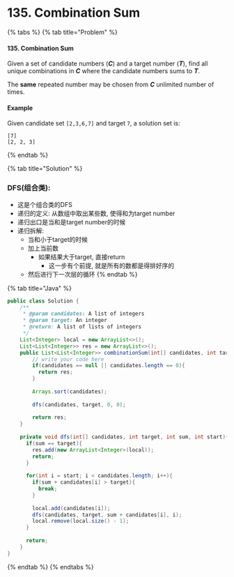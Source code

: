 # 135. Combination Sum

{% tabs %}
{% tab title="Problem" %}
#### 135. Combination Sum

Given a set of candidate numbers \(_**C**_\) and a target number \(_**T**_\), find all unique combinations in _**C**_ where the candidate numbers sums to _**T**_.

The **same** repeated number may be chosen from _**C**_ unlimited number of times.

#### Example

Given candidate set `[2,3,6,7]` and target `7`, a solution set is:

```text
[7]
[2, 2, 3]
```
{% endtab %}

{% tab title="Solution" %}
### DFS\(组合类\):

* 这是个组合类的DFS
* 递归的定义: 从数组中取出某些数, 使得和为target number
* 递归出口是当和是target number的时候
* 递归拆解:
  * 当和小于target的时候
  * 加上当前数
    * 如果结果大于target, 直接return
      * 这一步有个前提, 就是所有的数都是得排好序的
  * 然后进行下一次层的循环
{% endtab %}

{% tab title="Java" %}
```java
public class Solution {
    /**
     * @param candidates: A list of integers
     * @param target: An integer
     * @return: A list of lists of integers
     */
    List<Integer> local = new ArrayList<>();
    List<List<Integer>> res = new ArrayList<>();
    public List<List<Integer>> combinationSum(int[] candidates, int target) {
        // write your code here
        if(candidates == null || candidates.length == 0){
          return res;
        }
        
        Arrays.sort(candidates);
        
        dfs(candidates, target, 0, 0);
        
        return res;
    }
    
    private void dfs(int[] candidates, int target, int sum, int start){
      if(sum == target){
        res.add(new ArrayList<Integer>(local));
        return;
      }
      
      for(int i = start; i < candidates.length; i++){
        if(sum + candidates[i] > target){
          break;
        }
        
        local.add(candidates[i]);  
        dfs(candidates, target, sum + candidates[i], i);
        local.remove(local.size() - 1);  
      }
      
      return;
    }
}
```
{% endtab %}
{% endtabs %}

